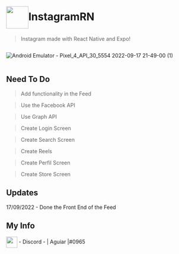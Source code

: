 # <img height="60em" align="center"  src="https://media.discordapp.net/attachments/955093666807054386/1021045120579141682/image.png?width=515&height=533" />InstagramRN
> Instagram made with React Native and Expo!
<div style="display: flex">

 ![Android Emulator - Pixel_4_API_30_5554 2022-09-17 21-49-00 (1)](https://user-images.githubusercontent.com/89549484/190903007-cae8f2b6-aed1-477c-8cf0-e7e8b0129bbd.gif)


</div>

## Need To Do
> Add functionality in the Feed

> Use the Facebook API

> Use Graph API

> Create Login Screen

> Create Search Screen

> Create Reels

> Create Perfil Screen

> Create Store Screen

## Updates
 17/09/2022 - Done the Front End of the Feed
 
 ## My Info
 <img height="30em" align="center"  src="https://media.discordapp.net/attachments/955093666807054386/1021046330078011432/discord-logo-4-1.png?width=533&height=533" /> - Discord - | Aguiar |#0965
